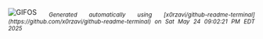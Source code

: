 <div align="justify">
<picture>
    <source media="(prefers-color-scheme: dark)" srcset="https://i.ibb.co/wn0x73d/output-gif.gif">
    <source media="(prefers-color-scheme: light)" srcset="https://i.ibb.co/wn0x73d/output-gif.gif">
    <img alt="GIFOS" src="https://i.ibb.co/wn0x73d/output-gif.gif">
</picture>
<sub><i>Generated automatically using [x0rzavi/github-readme-terminal](https://github.com/x0rzavi/github-readme-terminal) on Sat May 24 09:02:21 PM EDT 2025</i></sub>
</div>

<!--  -->